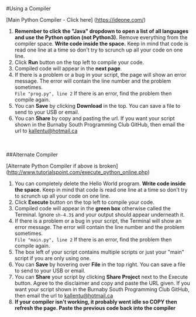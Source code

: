#Using a Compiler

[Main Python Compiler - Click here] (https://ideone.com/)<br>

1. __Remember to click the "Java" dropdown to open a list of all languages and use the Python option (not Python3).__ Remove everything from the compiler space. __Write code inside the space.__ Keep in mind that code is read one line at a time so don't try to scrunch up all your code on one line.
2. Click __Run__ button on the top left to compile your code.
3. Compiled code will appear in the __next page__.
4. If there is a problem or a bug in your script, the page will show an error message. The error will contain the line number and the problem sometimes. <br> ```File "prog.py", line 2``` If there is an error, find the problem then compile again.
5. You can __Save__ by clicking __Download__ in the top. You can save a file to send to your USB or email.
6. You can __Share__ by copy and pasting the url. If you want your script shown in the Burnaby South Programming Club GitHub, then email the url to kallentu@hotmail.ca

<br><br>
##Alternate Compiler

[Alternate Python Compiler if above is broken] (http://www.tutorialspoint.com/execute_python_online.php)<br>

1. You can completely delete the Hello World program. __Write code inside the space.__ Keep in mind that code is read one line at a time so don't try to scrunch up all your code on one line.
2. Click __Execute__ button on the top left to compile your code.
3. Compiled code will appear in the __green box__ otherwise called the Terminal. Ignore ```sh-4.3$``` and your output should appear underneath it.
4. If there is a problem or a bug in your script, the Terminal will show an error message. The error will contain the line number and the problem sometimes. <br> ```File "main.py", line 2``` If there is an error, find the problem then compile again.
5. The box left of your script contains multiple scripts or just your "main" script if you are only using one.
6. You can __Save__ by hovering over __File__ in the top right. You can save a file to send to your USB or email.
7. You can __Share__ your script by clicking __Share Project__ next to the Execute button. Agree to the disclaimer and copy and paste the URL given. If you want your script shown in the Burnaby South Programming Club GitHub, then email the url to kallentu@hotmail.ca
8. __If your compiler isn't working, it probably went idle so COPY then refresh the page. Paste the previous code back into the compiler__
